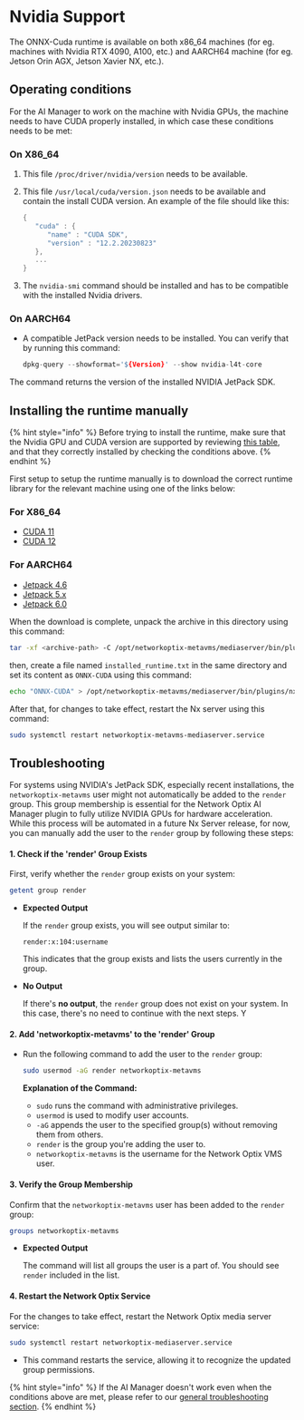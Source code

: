# Nvidia Support

The ONNX-Cuda runtime is available on both x86\_64 machines (for eg. machines with Nvidia RTX 4090, A100, etc.) and AARCH64 machine (for eg. Jetson Orin AGX, Jetson Xavier NX, etc.).

## Operating conditions

For the AI Manager to work on the machine with Nvidia GPUs, the machine needs to have CUDA properly installed, in which case these conditions needs to be met:

### On X86\_64

1. This file `/proc/driver/nvidia/version` needs to be available.
2.  This file `/usr/local/cuda/version.json` needs to be available and contain the install CUDA version. An example of the file should like this:

    ```cpp
    {
       "cuda" : {
          "name" : "CUDA SDK",
          "version" : "12.2.20230823"
       },
       ...
    }
    ```
3. The `nvidia-smi` command should be installed and has to be compatible with the installed Nvidia drivers.

### On AARCH64

*   A compatible JetPack version needs to be installed. You can verify that by running this command:

    ```cpp
    dpkg-query --showformat='${Version}' --show nvidia-l4t-core
    ```

The command returns the version of the installed NVIDIA JetPack SDK.

## Installing the runtime manually

{% hint style="info" %}
Before trying to  install the runtime, make sure that the Nvidia GPU and CUDA version are supported by reviewing [this table](supported-ai-accelerators.md), and that they correctly installed by checking the conditions above.
{% endhint %}

First setup to setup the runtime manually is to download the correct runtime library for the relevant machine using one of the links below:

### For X86\_64

* [CUDA 11](https://artifactory.nxvms.dev/artifactory/nxai\_open/OAAX/runtimes/v4-1/nvidia-cuda\_11-x86\_64-ort.tar.gz)
* [CUDA 12](https://artifactory.nxvms.dev/artifactory/nxai\_open/OAAX/runtimes/v4-1/nvidia-cuda\_12-x86\_64-ort.tar.gz)

### For AARCH64

* [Jetpack 4.6](https://artifactory.nxvms.dev/artifactory/nxai\_open/OAAX/runtimes/v4-1/nvidia-cuda\_10-aarch64-ort.tar.gz)
* [Jetpack 5.x](https://artifactory.nxvms.dev/artifactory/nxai\_open/OAAX/runtimes/v4-1/nvidia-cuda\_11-aarch64-ort.tar.gz)
* [Jetpack 6.0 ](https://artifactory.nxvms.dev/artifactory/nxai\_open/OAAX/runtimes/v4-1/nvidia-cuda\_12-aarch64-ort.tar.gz)

When the download is complete, unpack the archive in this directory using this command:

```bash
tar -xf <archive-path> -C /opt/networkoptix-metavms/mediaserver/bin/plugins/nxai_plugin/nxai_manager/bin
```

then, create a file named `installed_runtime.txt` in the same directory and set its content as `ONNX-CUDA` using this command:

```bash
echo "ONNX-CUDA" > /opt/networkoptix-metavms/mediaserver/bin/plugins/nxai_plugin/nxai_manager/bin/installed_runtime.txt
```

After that, for changes to take effect, restart the Nx server using this command:

```bash
sudo systemctl restart networkoptix-metavms-mediaserver.service
```

## Troubleshooting

For systems using NVIDIA's JetPack SDK, especially recent installations, the `networkoptix-metavms` user might not automatically be added to the `render` group. This group membership is essential for the Network Optix AI Manager plugin to fully utilize NVIDIA GPUs for hardware acceleration. While this process will be automated in a future Nx Server release, for now, you can manually add the user to the `render` group by following these steps:

#### 1. Check if the 'render' Group Exists

First, verify whether the `render` group exists on your system:

```bash
getent group render
```

*   **Expected Output**

    If the `render` group exists, you will see output similar to:

    ```
    render:x:104:username
    ```

    This indicates that the group exists and lists the users currently in the group.
*   **No Output**

    If there's **no output**, the `render` group does not exist on your system. In this case, there's no need to continue with the next steps. Y

#### 2. Add 'networkoptix-metavms' to the 'render' Group

*   Run the following command to add the user to the `render` group:

    ```bash
    sudo usermod -aG render networkoptix-metavms
    ```

    **Explanation of the Command:**

    * `sudo` runs the command with administrative privileges.
    * `usermod` is used to modify user accounts.
    * `-aG` appends the user to the specified group(s) without removing them from others.
    * `render` is the group you're adding the user to.
    * `networkoptix-metavms` is the username for the Network Optix VMS user.

#### 3. Verify the Group Membership

Confirm that the `networkoptix-metavms` user has been added to the `render` group:

```bash
groups networkoptix-metavms
```

*   **Expected Output**

    The command will list all groups the user is a part of. You should see `render` included in the list.

#### 4. Restart the Network Optix Service

For the changes to take effect, restart the Network Optix media server service:

```bash
sudo systemctl restart networkoptix-mediaserver.service
```

* This command restarts the service, allowing it to recognize the updated group permissions.

{% hint style="info" %}
If the AI Manager doesn't work even when the conditions above are met, please refer to our [general troubleshooting section](../support-and-troubleshooting/how-to-get-support.md).
{% endhint %}

